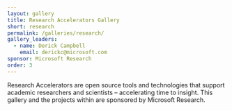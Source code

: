 ```yaml
---
layout: gallery
title: Research Accelerators Gallery
short: research
permalink: /galleries/research/
gallery_leaders:
  - name: Derick Campbell
    email: derickc@microsoft.com
sponsor: Microsoft Research
order: 3
---
```

Research Accelerators are open source tools and technologies that support academic researchers and scientists – accelerating time to insight. This gallery and the projects within are sponsored by Microsoft Research.
